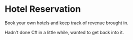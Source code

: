 # Hotel Reservation

Book your own hotels and keep track of revenue brought in.

Hadn't done C# in a little while, wanted to get back into it.